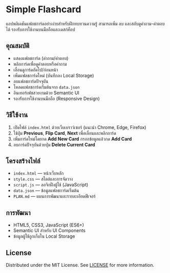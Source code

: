 # Simple Flashcard

แอปพลิเคชันแฟลชการ์ดอย่างง่ายสำหรับฝึกทบทวนความรู้ สามารถเพิ่ม ลบ และสลับดูคำถาม-คำตอบได้ รองรับการใช้งานบนมือถือและเดสก์ท็อป

## คุณสมบัติ

- แสดงแฟลชการ์ด (คำถาม/คำตอบ)
- พลิกการ์ดเพื่อดูคำตอบหรือคำถาม
- เลื่อนดูการ์ดถัดไป/ก่อนหน้า
- เพิ่มแฟลชการ์ดใหม่ (บันทึกลง Local Storage)
- ลบแฟลชการ์ดปัจจุบัน
- โหลดแฟลชการ์ดเริ่มต้นจาก `data.json`
- อินเทอร์เฟซสวยงามด้วย Semantic UI
- รองรับการใช้งานบนมือถือ (Responsive Design)

## วิธีใช้งาน

1. เปิดไฟล์ `index.html` ด้วยเว็บเบราว์เซอร์ (แนะนำ Chrome, Edge, Firefox)
2. ใช้ปุ่ม **Previous**, **Flip Card**, **Next** เพื่อเลื่อนและพลิกการ์ด
3. เพิ่มการ์ดใหม่โดยกด **Add New Card** กรอกข้อมูลแล้วกด **Add Card**
4. ลบการ์ดปัจจุบันด้วยปุ่ม **Delete Current Card**

## โครงสร้างไฟล์

- `index.html` — หน้าเว็บหลัก
- `style.css` — สไตล์และการจัดวาง
- `script.js` — ลอจิกฝั่งผู้ใช้ (JavaScript)
- `data.json` — ข้อมูลแฟลชการ์ดเริ่มต้น
- `PLAN.md` — แผนการพัฒนาและรายละเอียดฟีเจอร์

## การพัฒนา

- HTML5, CSS3, JavaScript (ES6+)
- Semantic UI สำหรับ UI Components
- ข้อมูลผู้ใช้ถูกเก็บใน Local Storage

## License

Distributed under the MIT License. See [LICENSE](LICENSE) for more information.

